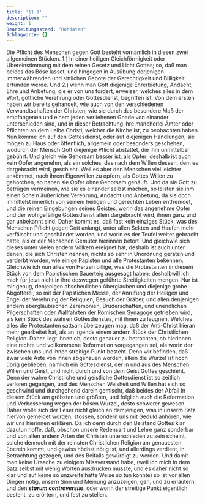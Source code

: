 ```yaml
---
title: '11.1'
description: ""
weight: 1
Bearbeitungsstand: "Rohdaten"
Schlagworte: {}
---
```


<!-- Seite 478 -->



Die Pflicht des Menschen gegen Gott besteht
vornämlich in diesen zwei allgemeinen Stücken.
1.) In einer heiligen Gleichförmigkeit oder
Übereinstimmung mit dem reinen Gesetz und
Licht Gottes; so, daß man beides das Böse
lasset, und hingegen in Ausübung derjenigen immerwährenden
und sittlichen Gebote der Gerechtigkeit
und Billigkeit erfunden werde. Und
2.) wenn man Gott diejenige Ehrerbietung, Andacht,
Ehre und Anbetung, die er von uns
fordert, erweiser, welches alles in dem Wort,
göttliche Verehrung oder Gottesdienst, begriffen
ist. Von dem ersten haben wir bereits gehandelt,
wie auch von den verschiedenen Verwandtschaften
der Christen, wie sie durch das besondere
Maß der empfangenen und einem jeden verliehenen
Gnade von einander unterschieden sind, und in dieser
Betrachtung ihre mancherlei Ämter oder Pflichten
an dem Leibe Christi, welcher die Kirche ist, zu beobachten
haben. Nun komme ich auf den Gottesdienst,
oder auf diejenigen Handlungen, sie mögen zu
Haus oder öffentlich, allgemein oder besonders geschehen,
wodurch der Mensch Gott diejenige Pflicht
abstattet, die ihm unmittelbar gebührt. Und gleich<!-- Seite 479 -->
wie Gehorsam besser ist, als Opfer; deshalb ist auch
kein Opfer angenehm, als ein solches, das nach dem
Willen dessen, dem es dargebracht wird, geschieht.
Weil es aber den Menschen viel leichter ankömmet,
nach ihrem Eigenwillen zu opfern, als Gottes Willen
zu gehorchen, so haben sie Opfer ohne Gehorsam
gehäuft. Und da sie Gott zu betrügen vermeinen,
wie sie es einander selbst machen, so leisten sie
ihm einen Schein äußerlicher Verehrung, Andacht
und Anbetung, da sie doch immittelst innerlich von
seinem heiligen und gerechten Leben entfremdet, und
die reinen Eingebungen seines Geistes, worin das
angenehme Opfer und der wohlgefällige Gottesdienst
allein dargebracht wird, ihnen ganz und gar unbekannt
sind. Daher kommt es, daß fast kein einziges Stück,
was des Menschen Pflicht gegen Gott anlangt, unter
allen Sekten und Haufen mehr verfälscht und geschändet
worden, und worin es der Teufel weiter
gebracht hätte, als er der Menschen Gemüter hierinnen
betört. Und gleichwie sich dieses unter vielen
andern Völkern ereignet hat; deshalb ist auch unter denen,
die sich Christen nennen, nichts so sehr in Unordnung
geraten und verderbt worden, wie einige Papisten
und alle Protestanten bekennen. Gleichwie
ich nun alles von Herzen billige, was die Protestanten
in diesem Stück von dem Papistischen Sauerteig
ausgesagt haben; deshalbwill ich mich für jetzt nicht
in ihre deswegen geführte Streitigkeiten mengen. Nur
ist mir genug, denjenigen abscheulichen Aberglauben
und diejenige grobe Abgötterei, so mit der Papstichen
Messe, der Anrufung der Heiligen und Engel
der Verehrung der Reliquien, Besuch der
Gräber, und allen denjenigen andern abergläubischen
Zeremonien, Brüderschaften, und unendlichen
Pilgerschaften oder Wallfahrten der Römischen
Synagoge getrieben wird, als kein Stück<!-- Seite 480 -->
des wahren Gottesdienstes, mit ihnen zu leugnen.
Welches alles die Protestanten sattsam überzeugen
mag, daß der Anti-Christ hieran mehr gearbeitet hat,
als an irgends einem andern Stück der Christlichen
Religion. Daher liegt ihnen ob, desto genauer zu
betrachten, ob hierinnen eine rechte und vollkommene
Reformation vorgegangen sei, als worin der zwischen
uns und ihnen streitige Punkt besteht. Denn
wir befinden, daß zwar viele Äste von ihnen abgehauen
worden, allein die Wurzel ist noch übrig geblieben;
nämlich ein Gottesdienst, der in und aus
des Menschen Willen und Geist, und nicht durch und
von dem Geist Gottes geschieht. Denn der wahre
Christliche und geistliche Gottesdienst ist so zeitlich
verloren gegangen, und des Menschen Weisheit und
Willen hat sich so geschwind und durchgehend darein
gemischt, daß beides der Abfall in diesem Stück
am gröbsten und größten, und folglich auch die Reformation
und Verbesserung wegen der bösen Wurzel,
desto schwerer gewesen. Daher wolle sich der
Leser nicht gleich an demjenigen, was in unserm Satz
hiervon gemeldet worden, stossen, sondern uns mit Geduld
anhören, wie wir uns hierinnen erklären. Da
ich denn durch den Beistand Gottes klar dazutun
hoffe, daß, obschon unsere Redensart und Lehre
ganz sonderbar und von allen andern Arten der Christen
unterschieden zu sein scheint, solche dennoch mit
der reinsten Christlichen Religion am genauesten
überein kommt, und gewiss höchst nötig ist, und
allerdings verdient, in Betrachtung gezogen, und
des Beifalls gewürdigt zu werden. Und damit man
keine Ursache zu einigem Missverstand habe, (weil ich
mich in dem Satz selbst mit wenig Worten ausdrucken
musste, und es daher nicht so klar und auf keine so unzweifelhafte
Weise so tun konnte) so ist vor allen
Dingen nötig, unsern Sinn und Meinung anzuzeigen,<!-- Seite 481 -->
gen, und zu erläutern, und den ***starum controversiæ***,
oder worin der streitige Punkt eigentlich besteht,
zu erörtern, und fest zu stellen.


